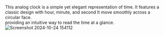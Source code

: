 This analog clock is a simple yet elegant representation of time.
It features a classic design with hour, minute, and second
It move smoothly across a circular face.  
providing an intuitive way to read the time at a glance.
![Screenshot 2024-10-24 154112](https://github.com/user-attachments/assets/33415ad3-286c-437d-bba7-3f0e7e04b3f3)
